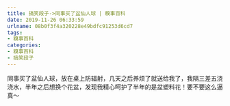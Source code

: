 ```yaml
---
title: 搞笑段子->同事买了盆仙人球 | 糗事百科
date: 2019-11-26 06:33:59
urlname: 08b0f3f4a320228e49bdfc91253d6cd7
tags: 
- 糗事百科
categories:
- 糗事百科
- 搞笑段子
---
```

同事买了盆仙人球，放在桌上防辐射，几天之后养烦了就送给我了，我隔三差五浇浇水，半年之后想换个花盆，发现我精心呵护了半年的是盆塑料花！要不要这么逼真～


